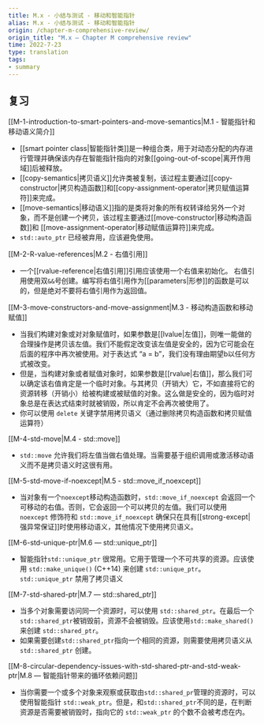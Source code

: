 ```yaml
---
title: M.x - 小结与测试 - 移动和智能指针
alias: M.x - 小结与测试 - 移动和智能指针
origin: /chapter-m-comprehensive-review/
origin_title: "M.x — Chapter M comprehensive review"
time: 2022-7-23
type: translation
tags:
- summary
---
```


## 复习

[[M-1-introduction-to-smart-pointers-and-move-semantics|M.1 - 智能指针和移动语义简介]]

- [[smart pointer class|智能指针类]]是一种组合类，用于对动态分配的内存进行管理并确保该内存在智能指针指向的对象[[going-out-of-scope|离开作用域]]后被释放。
- [[copy-semantics|拷贝语义]]允许类被复制，该过程主要通过[[copy-constructor|拷贝构造函数]]和[[copy-assignment-operator|拷贝赋值运算符]]来完成。
- [[move-semantics|移动语义]]指的是类将对象的所有权转译给另外一个对象，而不是创建一个拷贝，该过程主要通过[[move-constructor|移动构造函数]]和 [[move-assignment-operator|移动赋值运算符]]来完成。
- `std::auto_ptr` 已经被弃用，应该避免使用。

[[M-2-R-value-references|M.2 - 右值引用]]

- 一个[[rvalue-reference|右值引用]]引用应该使用一个右值来初始化。 右值引用使用双`&&`号创建。编写将右值引用作为[[parameters|形参]]的函数是可以的，但是绝对不要将右值引用作为返回值。


[[M-3-move-constructors-and-move-assignment|M.3 - 移动构造函数和移动赋值]]

- 当我们构建对象或对对象赋值时，如果参数是[[lvalue|左值]]，则唯一能做的合理操作是拷贝该左值。我们不能假定改变该左值是安全的，因为它可能会在后面的程序中再次被使用。对于表达式 “a = b”，我们没有理由期望b以任何方式被改变。
- 但是，当构建对象或者赋值对象时，如果参数是[[rvalue|右值]]，那么我们可以确定该右值肯定是一个临时对象。与其拷贝（开销大）它，不如直接将它的资源转移（开销小）给被构建或被赋值的对象。这么做是安全的，因为临时对象总是在表达式结束时就被销毁，所以肯定不会再次被使用了。
- 你可以使用 `delete` 关键字禁用拷贝语义（通过删除拷贝构造函数和拷贝赋值运算符）

[[M-4-std-move|M.4 - std::move]]

- `std::move` 允许我们将左值当做右值处理。当需要基于组织调用或激活移动语义而不是拷贝语义时这很有用。

[[M-5-std-move-if-noexcept|M.5 - std::move_if_noexcept]]

- 当对象有一个`noexcept`移动构造函数时，`std::move_if_noexcept` 会返回一个可移动的右值。否则，它会返回一个可以拷贝的左值。我们可以使用 `noexcept` 修饰符和 `std::move_if_noexcept` 确保只在具有[[strong-except|强异常保证]]时使用移动语义，其他情况下使用拷贝语义。

[[M-6-std-unique-ptr|M.6 — std::unique_ptr]]

- 智能指针`std::unique_ptr` 很常用。它用于管理一个不可共享的资源。应该使用 `std::make_unique()` (C++14) 来创建 `std::unique_ptr`。`std::unique_ptr` 禁用了拷贝语义

[[M-7-std-shared-ptr|M.7 — std::shared_ptr]]

- 当多个对象需要访问同一个资源时，可以使用 `std::shared_ptr`。在最后一个`std::shared_ptr`被销毁前，资源不会被销毁。应该使用`std::make_shared()` 来创建 `std::shared_ptr`。
- 如果需要创建`std::shared_ptr`指向一个相同的资源，则需要使用拷贝语义从 `std::shared_ptr` 创建。

[[M-8-circular-dependency-issues-with-std-shared-ptr-and-std-weak-ptr|M.8 — 智能指针带来的循环依赖问题]]

- 当你需要一个或多个对象来观察或获取由`std::shared_pr`管理的资源时，可以使用智能指针 `std::weak_ptr`。但是，和`std::shared_ptr`不同的是，在判断资源是否需要被销毁时，指向它的 `std::weak_ptr` 的个数不会被考虑在内。
